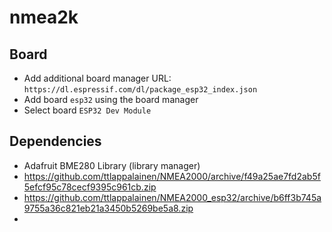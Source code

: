 # nmea2k

## Board
- Add additional board manager URL: `https://dl.espressif.com/dl/package_esp32_index.json`
- Add board `esp32` using the board manager
- Select board `ESP32 Dev Module`

## Dependencies
- Adafruit BME280 Library (library manager)
- https://github.com/ttlappalainen/NMEA2000/archive/f49a25ae7fd2ab5f5efcf95c78cecf9395c961cb.zip
- https://github.com/ttlappalainen/NMEA2000_esp32/archive/b6ff3b745a9755a36c821eb21a3450b5269be5a8.zip
- 